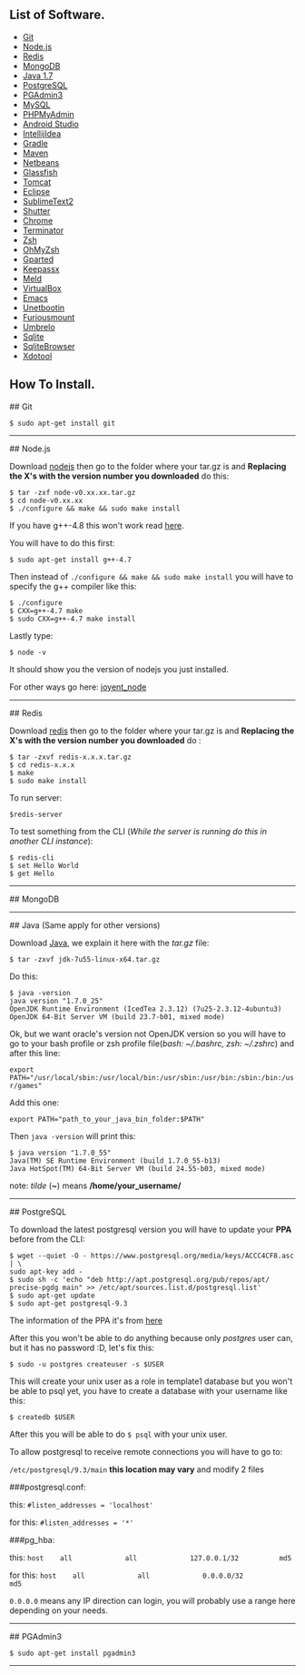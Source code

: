## List of Software.

* [Git](#Git)
* [Node.js](#Node.js)
* [Redis](#Redis)
* [MongoDB](#MongoDB)
* [Java 1.7](#Java_1.7)
* [PostgreSQL](#PostgreSQL)
* [PGAdmin3](#PGAdmin3)
* [MySQL](#MySQL)
* [PHPMyAdmin](#PHPMyAdmin)
* [Android Studio](#Android_Studio)
* [IntellijIdea](#IntellijIdea)
* [Gradle](#Gradle)
* [Maven](#Maven)
* [Netbeans](#Netbeans)
* [Glassfish](#glassfish)
* [Tomcat](#Tomcat)
* [Eclipse](#Eclipse)
* [SublimeText2](#SublimeText2)
* [Shutter](#Shutter)
* [Chrome](#Chrome)
* [Terminator](#Terminator)
* [Zsh](#Zsh)
* [OhMyZsh](#OhMyZsh)
* [Gparted](#Gparted)
* [Keepassx](#Keepassx)
* [Meld](#Meld)
* [VirtualBox](#VirtualBox)
* [Emacs](#Emacs)
* [Unetbootin](#Unetbootin)
* [Furiousmount](#Furiousmount)
* [Umbrelo](#Umbrelo)
* [Sqlite](#Sqlite)
* [SqliteBrowser](#SqliteBrowser)
* [Xdotool](#Xdotool)

## How To Install.

<a name="Git"/>
## Git

```$ sudo apt-get install git```

---------------------------------------------------------------------------------

<a name="Node.js"/>
## Node.js

Download [nodejs](nodejs.org) then go to the folder where your tar.gz is and
__Replacing the X's with the version number you downloaded__ do this:

    $ tar -zxf node-v0.xx.xx.tar.gz 
    $ cd node-v0.xx.xx
    $ ./configure && make && sudo make install
    
If you have g++-4.8 this won't work read [here](http://stackoverflow.com/questions/21542983/cant-make-node-js-ubuntu-13-10).

You will have to do this first:

    $ sudo apt-get install g++-4.7
    
Then instead of ```./configure && make && sudo make install``` you will have to specify the g++ compiler like this:

    $ ./configure
    $ CXX=g++-4.7 make
    $ sudo CXX=g++-4.7 make install
    
Lastly type:

    $ node -v
    
It should show you the version of nodejs you just installed.
 
For other ways go here: [joyent_node](https://github.com/joyent/node/wiki/installation)

---------------------------------------------------------------------------------

<a name="Redis"/>
## Redis

Download [redis](redis.io) then go to the folder where your tar.gz is and __Replacing the X's with the version number you downloaded__ do :

    $ tar -zxvf redis-x.x.x.tar.gz
    $ cd redis-x.x.x
    $ make
    $ sudo make install
    
To run server:

    $redis-server
    
To test something from the CLI (_While the server is running do this in another CLI instance_):

    $ redis-cli
    $ set Hello World
    $ get Hello
    
---------------------------------------------------------------------------------


<a name="MongoDB"/>
## MongoDB

---------------------------------------------------------------------------------


<a name="Java_1.7"/>
## Java (Same apply for other versions)

Download [Java](http://www.oracle.com/technetwork/java/javase/downloads/), we explain it here with the _tar.gz_ file:

    $ tar -zxvf jdk-7u55-linux-x64.tar.gz
    
Do this:
    
    $ java -version
    java version "1.7.0_25"
    OpenJDK Runtime Environment (IcedTea 2.3.12) (7u25-2.3.12-4ubuntu3)
    OpenJDK 64-Bit Server VM (build 23.7-b01, mixed mode)
    
Ok, but we want oracle's version not OpenJDK version so you will have to go to your bash profile or zsh profile file(_bash: ~/.bashrc, zsh: ~/.zshrc_) and after this line:

```export PATH="/usr/local/sbin:/usr/local/bin:/usr/sbin:/usr/bin:/sbin:/bin:/usr/games"```
   
Add this one:

```export PATH="path_to_your_java_bin_folder:$PATH"```
    
Then ```java -version``` will print this:

    $ java version "1.7.0_55"
    Java(TM) SE Runtime Environment (build 1.7.0_55-b13)
    Java HotSpot(TM) 64-Bit Server VM (build 24.55-b03, mixed mode)
    
note: _tilde_ (__~__) means __/home/your_username/__
    
---------------------------------------------------------------------------------

<a name="PostgreSQL"/>
## PostgreSQL

To download the latest postgresql version you will have to update your __PPA__ before from the CLI:

    $ wget --quiet -O - https://www.postgresql.org/media/keys/ACCC4CF8.asc | \
    sudo apt-key add -
    $ sudo sh -c 'echo "deb http://apt.postgresql.org/pub/repos/apt/ precise-pgdg main" >> /etc/apt/sources.list.d/postgresql.list'
    $ sudo apt-get update
    $ sudo apt-get postgresql-9.3

The information of the PPA it's from [here](http://www.ubuntuupdates.org/ppa/postgresql)

After this you won't be able to do anything because only _postgres_ user can, but it has no password :D, let's fix this:

    $ sudo -u postgres createuser -s $USER

This will create your unix user as a role in template1 database but you won't be able to psql yet, you have to create a database with your username like this:

    $ createdb $USER

After this you will be able to do ```$ psql``` with your unix user.

To allow postgresql to receive remote connections you will have to go to:

```/etc/postgresql/9.3/main``` __this location may vary__ and modify 2 files

###postgresql.conf:

this: 
```#listen_addresses = 'localhost'```

for this:
```#listen_addresses = '*'```

###pg_hba:

this:
```host    all             all             127.0.0.1/32          md5```

for this:
```host    all             all             0.0.0.0/32            md5```

```0.0.0.0``` means any IP direction can login, you will probably use a range here depending on your needs. 

---------------------------------------------------------------------------------

<a name="PGAdmin3"/>
## PGAdmin3

    $ sudo apt-get install pgadmin3

---------------------------------------------------------------------------------

    

